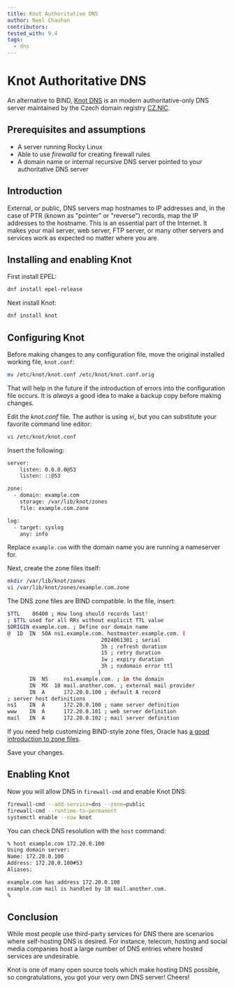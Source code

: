 ```yaml
---
title: Knot Authoritative DNS
author: Neel Chauhan
contributors:
tested_with: 9.4
tags:
  - dns
---
```


# Knot Authoritative DNS

An alternative to BIND, [Knot DNS](https://www.knot-dns.cz/) is an modern authoritative-only DNS server maintained by the Czech domain registry [CZ.NIC](https://www.nic.cz/).

## Prerequisites and assumptions

- A server running Rocky Linux
- Able to use *firewalld* for creating firewall rules
- A domain name or internal recursive DNS server pointed to your authoritative DNS server

## Introduction

External, or public, DNS servers map hostnames to IP addresses and, in the case of PTR (known as "pointer" or "reverse") records, map the IP addresses to the hostname. This is an essential part of the Internet. It makes your mail server, web server, FTP server, or many other servers and services work as expected no matter where you are.

## Installing and enabling Knot

First install EPEL:

```bash
dnf install epel-release
```

Next install Knot:

```bash
dnf install knot
```

## Configuring Knot

Before making changes to any configuration file, move the original installed working file, `knot.conf`:

```bash
mv /etc/knot/knot.conf /etc/knot/knot.conf.orig
```

That will help in the future if the introduction of errors into the configuration file occurs. It is *always* a good idea to make a backup copy before making changes.

Edit the *knot.conf* file. The author is using *vi*, but you can substitute your favorite command line editor:

```bash
vi /etc/knot/knot.conf
```

Insert the following:

```bash
server:
    listen: 0.0.0.0@53
    listen: ::@53

zone:
  - domain: example.com
    storage: /var/lib/knot/zones
    file: example.com.zone

log:
  - target: syslog
    any: info
```

Replace `example.com` with the domain name you are running a nameserver for.

Next, create the zone files itself:

```bash
mkdir /var/lib/knot/zones
vi /var/lib/knot/zones/example.com.zone
```

The DNS zone files are BIND compatible. In the file, insert:

```bash
$TTL    86400 ; How long should records last?
; $TTL used for all RRs without explicit TTL value
$ORIGIN example.com. ; Define our domain name
@  1D  IN  SOA ns1.example.com. hostmaster.example.com. (
                              2024061301 ; serial
                              3h ; refresh duration
                              15 ; retry duration
                              1w ; expiry duration
                              3h ; nxdomain error ttl
                             )
       IN  NS     ns1.example.com. ; in the domain
       IN  MX  10 mail.another.com. ; external mail provider
       IN  A      172.20.0.100 ; default A record
; server host definitions
ns1    IN  A      172.20.0.100 ; name server definition     
www    IN  A      172.20.0.101 ; web server definition
mail   IN  A      172.20.0.102 ; mail server definition
```

If you need help customizing BIND-style zone files, Oracle has [a good introduction to zone files](https://docs.oracle.com/en-us/iaas/Content/DNS/Reference/formattingzonefile.htm).

Save your changes.

## Enabling Knot

Now you will allow DNS in `firewall-cmd` and enable Knot DNS:

```bash
firewall-cmd --add-service=dns --zone=public
firewall-cmd --runtime-to-permanent
systemctl enable --now knot
```

You can check DNS resolution with the `host` command:

```bash
% host example.com 172.20.0.100
Using domain server:
Name: 172.20.0.100
Address: 172.20.0.100#53
Aliases: 

example.com has address 172.20.0.100
example.com mail is handled by 10 mail.another.com.
%
```
## Conclusion

While most people use third-party services for DNS there are scenarios where self-hosting DNS is desired. For instance, telecom, hosting and social media companies host a large number of DNS entries where hosted services are undesirable.

Knot is one of many open source tools which make hosting DNS possible, so congratulations, you got your very own DNS server! Cheers!
